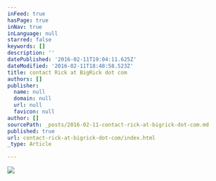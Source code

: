 ```yaml
---
inFeed: true
hasPage: true
inNav: true
inLanguage: null
starred: false
keywords: []
description: ''
datePublished: '2016-02-11T19:04:11.625Z'
dateModified: '2016-02-11T18:48:58.523Z'
title: contact Rick at BigRick dot com
authors: []
publisher:
  name: null
  domain: null
  url: null
  favicon: null
author: []
sourcePath: _posts/2016-02-11-contact-rick-at-bigrick-dot-com.md
published: true
url: contact-rick-at-bigrick-dot-com/index.html
_type: Article

---
```

![](https://the-grid-user-content.s3-us-west-2.amazonaws.com/3ac0d00b-977b-4d21-b9bd-7760c4382f42.jpg)